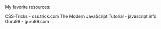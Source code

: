 My favorite resources:

CSS-Tricks - css.trick.com
The Modern JavaScript Tutorial - javascript.info
Guru99 - guru99.com
